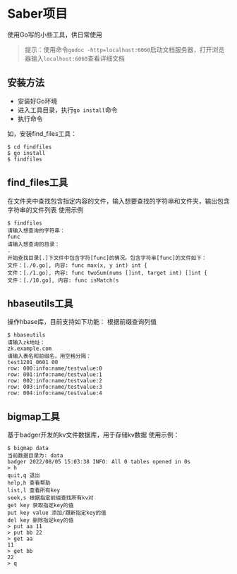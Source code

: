 # Saber项目
使用Go写的小些工具，供日常使用

> 提示：使用命令`godoc -http=localhost:6060`启动文档服务器，打开浏览器输入`localhost:6060`查看详细文档

## 安装方法
* 安装好Go环境
* 进入工具目录，执行`go install`命令
*  执行命令

如，安装find_files工具：
```shell
$ cd findfiles
$ go install
$ findfiles
```

## find_files工具
在文件夹中查找包含指定内容的文件，输入想要查找的字符串和文件夹，输出包含字符串的文件列表
使用示例
```shell
$ findfiles
请输入想查询的字符串：
func
请输入想查询的目录：
.
开始查找目录[.]下文件中包含字符[func]的情况。包含字符串[func]的文件如下：
文件：[./0.go], 内容: func max(x, y int) int {
文件：[./1.go], 内容: func twoSum(nums []int, target int) []int {
文件：[./10.go], 内容: func isMatch(s
```

## hbaseutils工具
操作hbase库，目前支持如下功能：
根据前缀查询列值

```shell
$ hbaseutils
请输入zk地址：
zk.example.com
请输入表名和前缀名，用空格分隔：
test1201_0601 00
row: 000:info:name/testvalue:0
row: 001:info:name/testvalue:1
row: 002:info:name/testvalue:2
row: 003:info:name/testvalue:3
row: 004:info:name/testvalue:4
```

## bigmap工具
基于badger开发的kv文件数据库，用于存储kv数据
使用示例：
```
$ bigmap data
当前数据目录为: data 
badger 2022/08/05 15:03:38 INFO: All 0 tables opened in 0s
> h
quit,q 退出
help,h 查看帮助
list,l 查看所有key
seek,s 根据指定前缀查找所有kv对
get key 获取指定key的值
put key value 添加/跟新指定key的值
del key 删除指定key的值
> put aa 11
> put bb 22
> get aa
11
> get bb
22
> q
```